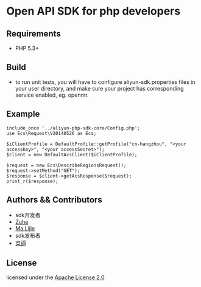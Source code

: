 # Open API SDK for php developers

## Requirements

- PHP 5.3+

## Build

- to run unit tests, you will have to configure aliyun-sdk.properties files in your user directory, and make sure your project has corresponding service enabled, eg. openmr.

## Example

	include_once '../aliyun-php-sdk-core/Config.php';
	use Ecs\Request\V20140526 as Ecs;
	
	$iClientProfile = DefaultProfile::getProfile("cn-hangzhou", "<your accessKey>", "<your accessSecret>");
	$client = new DefaultAcsClient($iClientProfile);
	
	$request = new Ecs\DescribeRegionsRequest(); 
	$request->setMethod("GET");
	$response = $client->getAcsResponse($request);
	print_r($response);

## Authors && Contributors
- sdk开发者
- [Zuhe]()
- [Ma Lijie](https://github.com/malijiefoxmail)
- sdk发布者
- [菜逼](https://github.com/yaozhibo)
## License

licensed under the [Apache License 2.0](https://www.apache.org/licenses/LICENSE-2.0.html)
